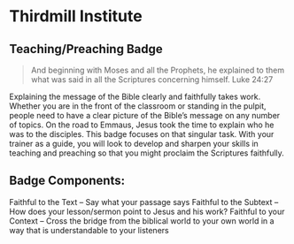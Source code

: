 
# Thirdmill Institute
## Teaching/Preaching Badge

> And beginning with Moses and all the Prophets, he explained to them what was said in all the Scriptures concerning himself.
Luke 24:27

Explaining the message of the Bible clearly and faithfully takes work. Whether you are in the front of the classroom or standing in the pulpit, people need to have a clear picture of the Bible’s message on any number of topics. On the road to Emmaus, Jesus took the time to explain who he was to the disciples. This badge focuses on that singular task. With your trainer as a guide, you will look to develop and sharpen your skills in teaching and preaching so that you might proclaim the Scriptures faithfully. 

## Badge Components:

Faithful to the Text – Say what your passage says
Faithful to the Subtext – How does your lesson/sermon point to Jesus and his work?
Faithful to your Context – Cross the bridge from the biblical world to your own world in a way that is understandable to your listeners

